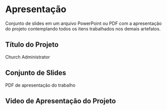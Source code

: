 # Apresentação

Conjunto de slides em um arquivo PowerPoint ou PDF com a apresentação do projeto contemplando todos os itens trabalhados nos demais artefatos.

## Título do Projeto

Church Administrator


## Conjunto de Slides

PDF de apresentação do trabalho

## Video de Apresentação do Projeto

 
